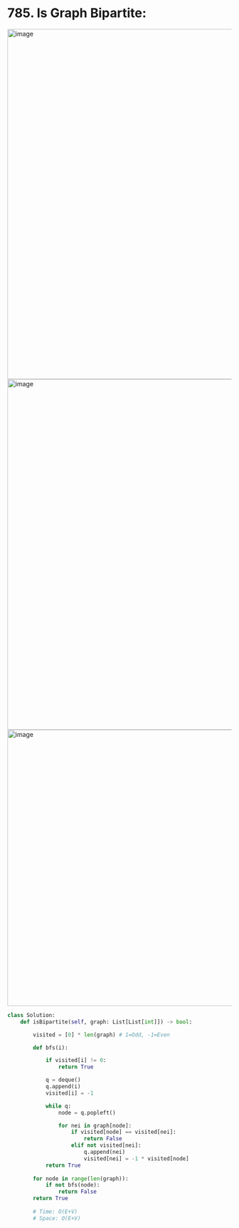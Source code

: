 # 785. Is Graph Bipartite:

<img width="786" alt="image" src="https://github.com/jatinbhutka/LeetCode-2022/assets/35987583/4a6224ae-71a7-426e-8f7b-3e0130e42203">
<img width="787" alt="image" src="https://github.com/jatinbhutka/LeetCode-2022/assets/35987583/205d16b9-5632-4b9d-a6f4-81eee78c6fb1">
<img width="620" alt="image" src="https://github.com/jatinbhutka/LeetCode-2022/assets/35987583/41e51c46-7ab1-45ca-bb33-b5c0c76365c8">


```python
class Solution:
    def isBipartite(self, graph: List[List[int]]) -> bool:

        visited = [0] * len(graph) # 1=Odd, -1=Even

        def bfs(i):

            if visited[i] != 0:
                return True

            q = deque()
            q.append(i)
            visited[i] = -1

            while q:
                node = q.popleft()

                for nei in graph[node]:
                    if visited[node] == visited[nei]:
                        return False
                    elif not visited[nei]:
                        q.append(nei)
                        visited[nei] = -1 * visited[node]
            return True
    
        for node in range(len(graph)):
            if not bfs(node):
                return False
        return True
        
        # Time: O(E+V)
        # Space: O(E+V)
```
